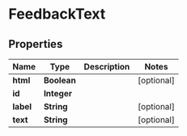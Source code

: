 
# FeedbackText

## Properties
Name | Type | Description | Notes
------------ | ------------- | ------------- | -------------
**html** | **Boolean** |  |  [optional]
**id** | **Integer** |  | 
**label** | **String** |  |  [optional]
**text** | **String** |  |  [optional]



